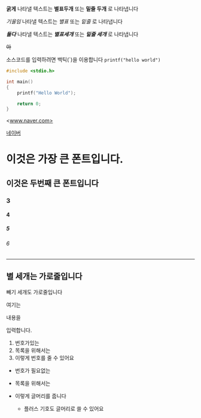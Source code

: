 **굵게** 나타낼 텍스트는 **별표두개** 또는 __밑줄 두개__ 로 나타냅니다

*기울임* 나타낼 텍스트는 *별표* 또는 _밑줄_ 로 나타냅니다

***둘다*** 나타낼 텍스트는 ***별표세개*** 또는 ___밑줄 세개___ 로 나타냅니다

~~아~~

소스코드를 입력하려면 백틱(\`)을 이용합니다 `printf("hello world")`

```c
#include <stdio.h>

int main()
{
    printf("Hello World");

    return 0;
}
```

<www.naver.com>

[네이버](www.naver.com)

# 이것은 가장 큰 폰트입니다.
## 이것은 두번째 큰 폰트입니다
### 3
#### 4
##### 5
###### 6
***
별 세개는 가로줄입니다
---
빼기 세개도 가로줄입니다


여기는

내용을

입력합니다.

1. 번호가있는
2. 목록을 위해서는
3. 이렇게 번호를 줄 수 있어요

* 번호가 필요없는
* 목록을 위해서는
* 이렇게 글머리를 줍니다

  + 플러스 기호도 글머리로 쓸 수 있어요
